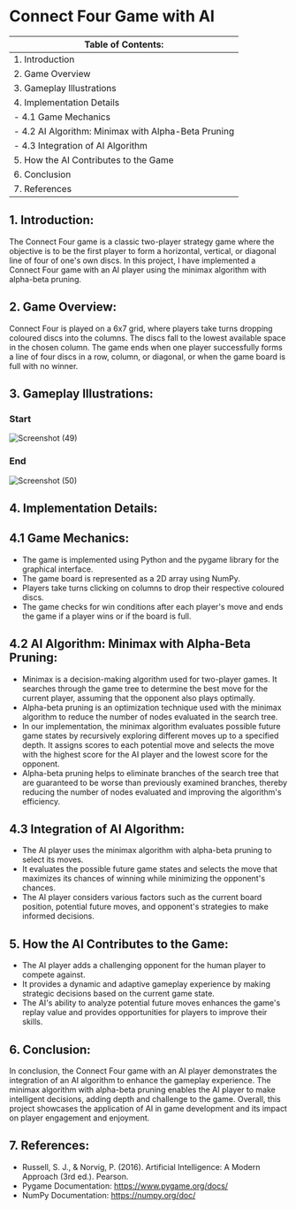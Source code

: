 # Connect Four Game with AI
 
| Table of Contents: |
|--------------------|
| 1. Introduction |
| 2. Game Overview |
| 3. Gameplay Illustrations |
| 4. Implementation Details |
|           - 4.1 Game Mechanics |
|           - 4.2 AI Algorithm: Minimax with Alpha-Beta Pruning |
|           - 4.3 Integration of AI Algorithm |
| 5. How the AI Contributes to the Game |
| 6. Conclusion |
| 7. References |
 

## 1. Introduction:

The Connect Four game is a classic two-player strategy game where the objective is to be the first player to form a horizontal, vertical, or diagonal line of four of one's own discs. In this project, I have implemented a Connect Four game with an AI player using the minimax algorithm with alpha-beta pruning.

## 2. Game Overview:

Connect Four is played on a 6x7 grid, where players take turns dropping coloured discs into the columns. The discs fall to the lowest available space in the chosen column. The game ends when one player successfully forms a line of four discs in a row, column, or diagonal, or when the game board is full with no winner.


## 3. Gameplay Illustrations:                  

### Start
 ![Screenshot (49)](https://github.com/bluniv/Connect-Four-Game-with-AI/assets/152321937/df27a75b-f63a-4d8d-93eb-2e2a514a37b9)

### End
![Screenshot (50)](https://github.com/bluniv/Connect-Four-Game-with-AI/assets/152321937/934334eb-5ca5-4cee-85a6-1c9ecfba92e1)




## 4. Implementation Details:

## 4.1 Game Mechanics:

- The game is implemented using Python and the pygame library for the graphical interface.
- The game board is represented as a 2D array using NumPy.
- Players take turns clicking on columns to drop their respective coloured discs.
- The game checks for win conditions after each player's move and ends the game if a player wins or if the board is full.

## 4.2 AI Algorithm: Minimax with Alpha-Beta Pruning:

- Minimax is a decision-making algorithm used for two-player games. It searches through the game tree to determine the best move for the current player, assuming that the opponent also plays optimally.
- Alpha-beta pruning is an optimization technique used with the minimax algorithm to reduce the number of nodes evaluated in the search tree.
- In our implementation, the minimax algorithm evaluates possible future game states by recursively exploring different moves up to a specified depth. It assigns scores to each potential move and selects the move with the highest score for the AI player and the lowest score for the opponent.
- Alpha-beta pruning helps to eliminate branches of the search tree that are guaranteed to be worse than previously examined branches, thereby reducing the number of nodes evaluated and improving the algorithm's efficiency.

## 4.3 Integration of AI Algorithm:

- The AI player uses the minimax algorithm with alpha-beta pruning to select its moves.
- It evaluates the possible future game states and selects the move that maximizes its chances of winning while minimizing the opponent's chances.
- The AI player considers various factors such as the current board position, potential future moves, and opponent's strategies to make informed decisions.

## 5. How the AI Contributes to the Game:

- The AI player adds a challenging opponent for the human player to compete against.
- It provides a dynamic and adaptive gameplay experience by making strategic decisions based on the current game state.
- The AI's ability to analyze potential future moves enhances the game's replay value and provides opportunities for players to improve their skills.

## 6. Conclusion:

In conclusion, the Connect Four game with an AI player demonstrates the integration of an AI algorithm to enhance the gameplay experience. The minimax algorithm with alpha-beta pruning enables the AI player to make intelligent decisions, adding depth and challenge to the game. Overall, this project showcases the application of AI in game development and its impact on player engagement and enjoyment.

## 7. References:

- Russell, S. J., & Norvig, P. (2016). Artificial Intelligence: A Modern Approach (3rd ed.). Pearson.
- Pygame Documentation: https://www.pygame.org/docs/
- NumPy Documentation: https://numpy.org/doc/
